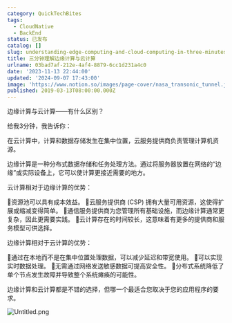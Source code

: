 ```yaml
---
category: QuickTechBites
tags:
  - CloudNative
  - BackEnd
status: 已发布
catalog: []
slug: understanding-edge-computing-and-cloud-computing-in-three-minutes
title: 三分钟理解边缘计算与云计算
urlname: 03bad7af-212e-4af4-8879-6cc1d231a4c0
date: '2023-11-13 22:44:00'
updated: '2024-09-07 17:43:00'
image: 'https://www.notion.so/images/page-cover/nasa_transonic_tunnel.jpg'
published: 2019-03-13T08:00:00.000Z
---
```


边缘计算与云计算——有什么区别？


给我3分钟，我告诉你：


在云计算中，计算和数据存储发生在集中位置，云服务提供商负责管理计算机资源。


边缘计算是一种分布式数据存储和任务处理方法。通过将服务器放置在网络的“边缘”或实际设备上，它可以使计算更接近需要的地方。


云计算相对于边缘计算的优势：


🔹资源池可以具有成本效益。
🔹云服务提供商 (CSP) 拥有大量可用资源，这使得扩展或缩减变得简单。
🔹通信服务提供商为您管理所有基础设施，而边缘计算通常更复杂，因此更需要实践。
🔹云计算存在的时间较长，这意味着有更多的提供商和服务模型可供选择。


边缘计算相对于云计算的优势：


🔸通过在本地而不是在集中位置处理数据，可以减少延迟和带宽使用。
🔸可以实现实时数据处理。
🔸无需通过网络发送敏感数据可提高安全性。
🔸分布式系统降低了单个节点发生故障并导致整个系统瘫痪的可能性。


边缘计算和云计算都是不错的选择，但哪一个最适合您取决于您的应用程序的要求。


![Untitled.png](https://prod-files-secure.s3.us-west-2.amazonaws.com/5d24fe63-e567-4804-86f9-9fdc62e13082/13581d9b-f241-4af1-9995-cb87504adaf1/Untitled.png?X-Amz-Algorithm=AWS4-HMAC-SHA256&X-Amz-Content-Sha256=UNSIGNED-PAYLOAD&X-Amz-Credential=ASIAZI2LB466X2TZXEBM%2F20250215%2Fus-west-2%2Fs3%2Faws4_request&X-Amz-Date=20250215T213308Z&X-Amz-Expires=3600&X-Amz-Security-Token=IQoJb3JpZ2luX2VjECYaCXVzLXdlc3QtMiJHMEUCIByWb52hBMh0TBZ5yyceLh5IDF3W79gxB912GERcoCLuAiEAoz21fuxYKrT6d0SaB2AxmTAOKxpUqlS65UH1cyULm%2B8q%2FwMITxAAGgw2Mzc0MjMxODM4MDUiDKeRN5BkkJN76z25rCrcAxgznq6IjBtVzf8tdWzTdfbu4dLo0Kx%2F5NeHYOJIM1DahNgw5jmT0VTaIVBoEMoHd52RiAnt9lpM9VHu7aNNt5HlglF4qQVw3YNrLxalEAdjJGFWfhzU4XhPdxgmZPST51LlOwObZjJGAq0N5UD767fQGfz3xKE7YqJekOUtY%2F7BH2RML7eUNL2bq9PZ2rMtU11ObFtX0XnEvmKF32lUjKtyugVDziW93my2aqphxHgHAgOIylXHn42hmo3b3waJCmvXIrlpc1NMtL0r%2FhxsX%2FW2fX%2BvxkQ3%2BJk7l3OUUqHHIPNggl7R%2Bi2t2Vr1h4GrenboG%2Fh75rJ3%2FN9arduGB%2F51rQe31lHXXIvo2j83Wt0MgeV3q3nnh%2BoJyYZzQJ2d0EY6skSzHeYa3ES8yt2GiIQEfwG5FGpO%2Blo6W4AhYxXrQY%2FEz5SDj8ChjRBhIO3%2BmEWgsos2iA2jsaQcg3srBhHy0c5RbNv8Ruq%2BHWHbdE6gl73n2mX%2Bnq%2FqAEsjwaP1fDbcuDgJPTVjBzqJ2jzJ520Larj9ObgKYHSjbgQ6hQ6wu25fWo1SoP7KHaxL5xXmn1LInbC07ujcZiw6XjEeyGzC4Lflr2WqYCz%2BNCQABSL%2BmN4GnIaerXZEnDEyMNCPxL0GOqUBe2ePcX4owCsM1MRvrisahSU14jQt63twV8F%2FG6v0SMOGiO%2FTBE5TK0YNiPqC%2BMXNqSJQ9fOuDLmEPq41eMJBi1GFCBjtizVUQUr0H4CceSNDXAirJKwh1H0NjlbtUfN9YTHqI69%2FkMg%2F5%2Fj1hfrJui%2FdMobA7rUQIwLu04wMmke24XFMcDnKc424jHMcTt3d4MbbRyA6VKKD6gEsOM23mj%2BqSztk&X-Amz-Signature=9abd5e12e21dfff19a13b16011c8d9cfd5c0de821737ad1bae9722c6f477cd35&X-Amz-SignedHeaders=host&x-id=GetObject)

